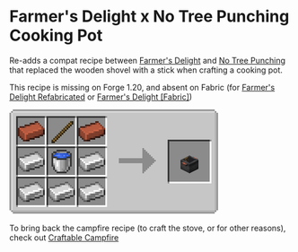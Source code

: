 # Farmer's Delight x No Tree Punching Cooking Pot
Re-adds a compat recipe between [Farmer's Delight](https://modrinth.com/mod/farmers-delight) and [No Tree Punching](https://modrinth.com/mod/no-tree-punching) that replaced the wooden shovel with a stick when crafting a cooking pot.

This recipe is missing on Forge 1.20, and absent on Fabric (for [Farmer's Delight Refabricated](https://modrinth.com/mod/farmers-delight-refabricated) or [Farmer's Delight \[Fabric\]](https://modrinth.com/mod/farmers-delight-fabric))

![Cooking Pot Craft](media/cookingpotcraft.png)

To bring back the campfire recipe (to craft the stove, or for other reasons), check out [Craftable Campfire](https://modrinth.com/datapack/craftable-campfire)